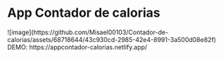 <h1>App Contador de calorias</h1>
![image](https://github.com/Misael00103/Contador-de-calorias/assets/68718644/43c930cd-2985-42e4-8991-3a500d08e82f)
DEMO: https://appcontador-calorias.netlify.app/
